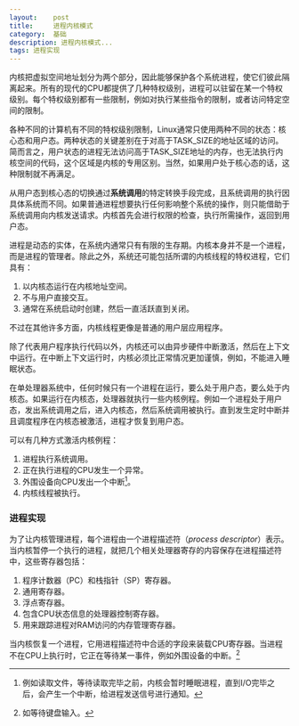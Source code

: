 ```yaml
---
layout:    post
title:     进程内核模式
category:  基础
description: 进程内核模式...
tags: 进程实现
---
```

内核把虚拟空间地址划分为两个部分，因此能够保护各个系统进程，使它们彼此隔离起来。所有的现代的CPU都提供了几种特权级别，进程可以驻留在某一个特权级别。每个特权级别都有一些限制，例如对执行某些指令的限制，或者访问特定空间的限制。

各种不同的计算机有不同的特权级别限制，Linux通常只使用两种不同的状态：核心态和用户态。两种状态的关键差别在于对高于TASK\_SIZE的地址区域的访问。简而言之，用户状态的进程无法访问高于TASK\_SIZE地址的内存，也无法执行内核空间的代码，这个区域是内核的专用区别。当然，如果用户处于核心态的话，这种限制就不再满足。

从用户态到核心态的切换通过**系统调用**的特定转换手段完成，且系统调用的执行因具体系统而不同。如果普通进程想要执行任何影响整个系统的操作，则只能借助于系统调用向内核发送请求。内核首先会进行权限的检查，执行所需操作，返回到用户态。

进程是动态的实体，在系统内通常只有有限的生存期。内核本身并不是一个进程，而是进程的管理者。除此之外，系统还可能包括所谓的内核线程的特权进程，它们具有：

1. 以内核态运行在内核地址空间。
2. 不与用户直接交互。
3. 通常在系统启动时创建，然后一直活跃直到关闭。

不过在其他许多方面，内核线程更像是普通的用户层应用程序。

除了代表用户程序执行代码以外，内核还可以由异步硬件中断激活，然后在上下文中运行。在中断上下文运行时，内核必须比正常情况更加谨慎，例如，不能进入睡眠状态。

在单处理器系统中，任何时候只有一个进程在运行，要么处于用户态，要么处于内核态。如果运行在内核态，处理器就执行一些内核例程。例如一个进程处于用户态，发出系统调用之后，进入内核态，然后系统调用被执行。直到发生定时中断并且调度程序在内核态被激活，进程才恢复到用户态。

可以有几种方式激活内核例程：

1. 进程执行系统调用。
2. 正在执行进程的CPU发生一个异常。
3. 外围设备向CPU发出一个中断[^1]。
4. 内核线程被执行。

[^1]: 例如读取文件，等待读取完毕之前，内核会暂时睡眠进程，直到I/O完毕之后，会产生一个中断，给进程发送信号进行通知。

### 进程实现 ###

为了让内核管理进程，每个进程由一个进程描述符（*process descriptor*）表示。当内核暂停一个执行的进程，就把几个相关处理器寄存的内容保存在进程描述符中，这些寄存器包括：

1. 程序计数器（PC）和栈指针（SP）寄存器。
2. 通用寄存器。
3. 浮点寄存器。
4. 包含CPU状态信息的处理器控制寄存器。
5. 用来跟踪进程对RAM访问的内存管理寄存器。

当内核恢复一个进程，它用进程描述符中合适的字段来装载CPU寄存器。当进程不在CPU上执行时，它正在等待某一事件，例如外围设备的中断。[^2]

[^2]: 如等待键盘输入。